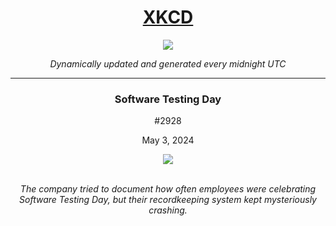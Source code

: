 
<h1 align="center"><a href="https://xkcd.com">XKCD</a></h1>
<div align="center">
    <img src="https://img.shields.io/github/last-commit/ShashashankThakur/XKCD?label=last%20updated" />
</div>

<p align="center"><i>Dynamically updated and generated every midnight UTC</i></p>
<hr>
<div align="center">
    <h3><strong>Software Testing Day</strong></h3>
    <p>#2928</p>
    <p>May 3, 2024</p>
    <img src="https://imgs.xkcd.com/comics/software_testing_day.png">
    <br></br>
    <p><i>The company tried to document how often employees were celebrating Software Testing Day, but their recordkeeping system kept mysteriously crashing.</i></p>
</div>
